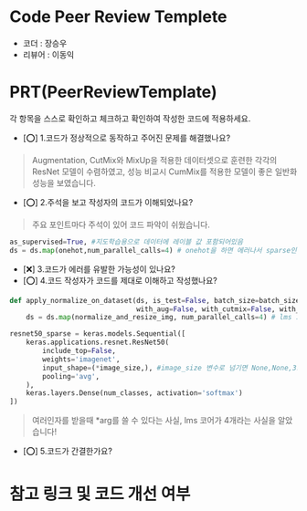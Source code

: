 # Code Peer Review Templete
- 코더 : 장승우
- 리뷰어 : 이동익

# PRT(PeerReviewTemplate)
각 항목을 스스로 확인하고 체크하고 확인하여 작성한 코드에 적용하세요.
- [⭕] 1.코드가 정상적으로 동작하고 주어진 문제를 해결했나요?
>  Augmentation, CutMix와 MixUp을 적용한 데이터셋으로 훈련한 각각의 ResNet 모델이 수렴하였고,
>  성능 비교시 CumMix를 적용한 모델이 좋은 일반화 성능을 보였습니다.
- [⭕] 2.주석을 보고 작성자의 코드가 이해되었나요?
>  주요 포인트마다 주석이 있어 코드 파악이 쉬웠습니다.
```python
as_supervised=True, #지도학습용으로 데이터에 레이블 값 포함되어있음
ds = ds.map(onehot,num_parallel_calls=4) # onehot을 하면 에러나서 sparse인 부분에선 제외
```
- [❌] 3.코드가 에러를 유발한 가능성이 있나요?
- [⭕] 4.코드 작성자가 코드를 제대로 이해하고 작성했나요?
```python
def apply_normalize_on_dataset(ds, is_test=False, batch_size=batch_size,
                               with_aug=False, with_cutmix=False, with_mixup=False,is_sparse=False):
    ds = ds.map(normalize_and_resize_img, num_parallel_calls=4) # lms 코어수 4개  
```
```python
resnet50_sparse = keras.models.Sequential([
    keras.applications.resnet.ResNet50(
        include_top=False,
        weights='imagenet',
        input_shape=(*image_size,), #image_size 변수로 넘기면 None,None,3으로 넘어감;
        pooling='avg',
    ),
    keras.layers.Dense(num_classes, activation='softmax')
])
```
> 여러인자를 받을때 *arg를 쓸 수 있다는 사실,  lms 코어가 4개라는 사실을 알았습니다! 
- [⭕] 5.코드가 간결한가요?

# 참고 링크 및 코드 개선 여부
